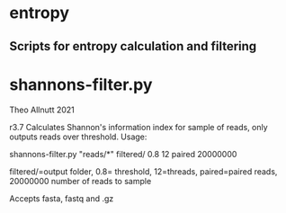 # entropy
## Scripts for entropy calculation and filtering

# shannons-filter.py

Theo Allnutt 2021

r3.7 Calculates Shannon's information index for sample of reads, only outputs reads over threshold.
Usage:

shannons-filter.py "reads/*" filtered/ 0.8 12 paired 20000000

filtered/=output folder, 0.8= threshold, 12=threads, paired=paired reads, 20000000 number of reads to sample

Accepts fasta, fastq and .gz
